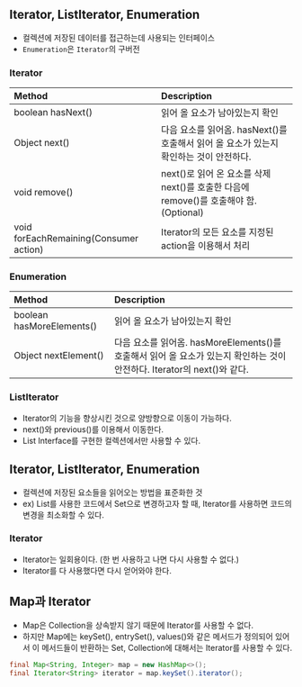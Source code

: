 ## Iterator, ListIterator, Enumeration

- 컬렉션에 저장된 데이터를 접근하는데 사용되는 인터페이스
- `Enumeration`은 `Iterator`의 구버전

### Iterator

| Method                                 | Description                                                     |
|:---------------------------------------|:----------------------------------------------------------------|
| boolean hasNext()                      | 읽어 올 요소가 남아있는지 확인                                               |
| Object next()                          | 다음 요소를 읽어옴. hasNext()를 호출해서 읽어 올 요소가 있는지 확인하는 것이 안전하다.          |
| void remove()                          | next()로 읽어 온 요소를 삭제 next()를 호출한 다음에 remove()를 호출해야 함.(Optional) |
| void forEachRemaining(Consumer action) | Iterator의 모든 요소를 지정된 action을 이용해서 처리                            |

### Enumeration

| Method                    | Description                                                                          |    
|:--------------------------|:-------------------------------------------------------------------------------------|
| boolean hasMoreElements() | 읽어 올 요소가 남아있는지 확인                                                                    |
| Object nextElement()      | 다음 요소를 읽어옴. hasMoreElements()를 호출해서 읽어 올 요소가 있는지 확인하는 것이 안전하다. Iterator의 next()와 같다. |

### ListIterator

- Iterator의 기능을 향상시킨 것으로 양방향으로 이동이 가능하다.
- next()와 previous()를 이용해서 이동한다.
- List Interface를 구현한 컬렉션에서만 사용할 수 있다.

## Iterator, ListIterator, Enumeration

- 컬렉션에 저장된 요소들을 읽어오는 방법을 표준화한 것
- ex) List를 사용한 코드에서 Set으로 변경하고자 할 때, Iterator를 사용하면 코드의 변경을 최소화할 수 있다.

### Iterator

- Iterator는 일회용이다. (한 번 사용하고 나면 다시 사용할 수 없다.)
- Iterator를 다 사용했다면 다시 얻어와야 한다.

## Map과 Iterator

- Map은 Collection을 상속받지 않기 때문에 Iterator를 사용할 수 없다.
- 하지만 Map에는 keySet(), entrySet(), values()와 같은 메서드가 정의되어 있어서 이 메서드들이 반환하는 Set, Collection에 대해서는 Iterator를 사용할 수 있다.
```java
final Map<String, Integer> map = new HashMap<>();
final Iterator<String> iterator = map.keySet().iterator();
```
